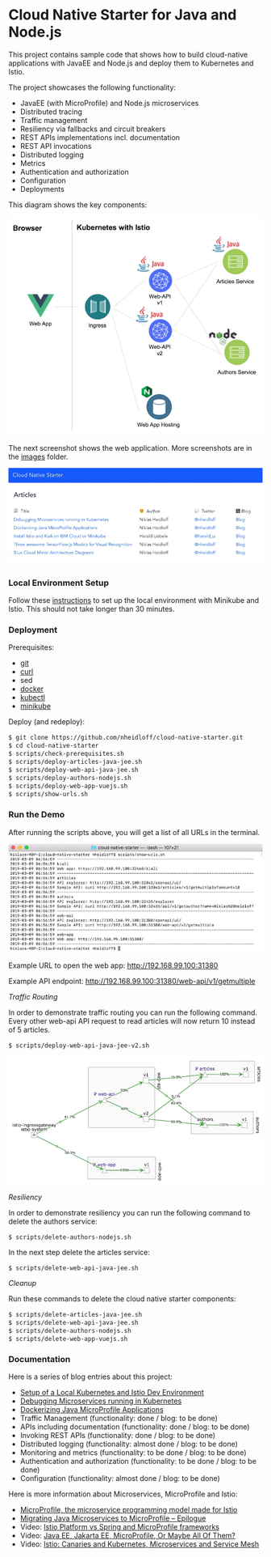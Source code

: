 # Cloud Native Starter for Java and Node.js

This project contains sample code that shows how to build cloud-native applications with JavaEE and Node.js and deploy them to Kubernetes and Istio.

The project showcases the following functionality:

* JavaEE (with MicroProfile) and Node.js microservices
* Distributed tracing
* Traffic management
* Resiliency via fallbacks and circuit breakers
* REST APIs implementations incl. documentation
* REST API invocations
* Distributed logging
* Metrics
* Authentication and authorization
* Configuration
* Deployments

This diagram shows the key components:

<kbd><img src="images/architecture-small.jpeg" /></kbd>

The next screenshot shows the web application. More screenshots are in the [images](images) folder.

<kbd><img src="images/web-app-small.jpeg" /></kbd>

### Local Environment Setup

Follow these [instructions](LocalEnvironment.md) to set up the local environment with Minikube and Istio. This should not take longer than 30 minutes.


### Deployment

Prerequisites:

* [git](https://git-scm.com/book/en/v2/Getting-Started-Installing-Git) 
* [curl](https://curl.haxx.se/download.html)
* sed
* [docker](https://docs.docker.com/install/)
* [kubectl](https://kubernetes.io/docs/tasks/tools/install-kubectl/)
* [minikube](https://kubernetes.io/docs/setup/minikube/) 

Deploy (and redeploy):

```
$ git clone https://github.com/nheidloff/cloud-native-starter.git
$ cd cloud-native-starter
$ scripts/check-prerequisites.sh
$ scripts/deploy-articles-java-jee.sh
$ scripts/deploy-web-api-java-jee.sh
$ scripts/deploy-authors-nodejs.sh
$ scripts/deploy-web-app-vuejs.sh
$ scripts/show-urls.sh
```


### Run the Demo

After running the scripts above, you will get a list of all URLs in the terminal.

<kbd><img src="images/urls-small.jpeg" /></kbd>

Example URL to open the web app: http://192.168.99.100:31380

Example API endpoint: http://192.168.99.100:31380/web-api/v1/getmultiple


*Traffic Routing*

In order to demonstrate traffic routing you can run the following command. Every other web-api API request to read articles will now return 10 instead of 5 articles.

```
$ scripts/deploy-web-api-java-jee-v2.sh
```

<kbd><img src="images/traffic-management-2.jpeg" /></kbd>

*Resiliency*

In order to demonstrate resiliency you can run the following command to delete the authors service:

```
$ scripts/delete-authors-nodejs.sh
```

In the next step delete the articles service:

```
$ scripts/delete-web-api-java-jee.sh
```

*Cleanup*

Run these commands to delete the cloud native starter components:

```
$ scripts/delete-articles-java-jee.sh
$ scripts/delete-web-api-java-jee.sh
$ scripts/delete-authors-nodejs.sh
$ scripts/delete-web-app-vuejs.sh
```


### Documentation

Here is a series of blog entries about this project:

* [Setup of a Local Kubernetes and Istio Dev Environment](http://heidloff.net/article/setup-local-development-kubernetes-istio)
* [Debugging Microservices running in Kubernetes](http://heidloff.net/article/debugging-microservices-kubernetes)
* [Dockerizing Java MicroProfile Applications](http://heidloff.net/article/dockerizing-container-java-microprofile)
* Traffic Management (functionality: done / blog: to be done)
* APIs including documentation (functionality: done / blog: to be done)
* Invoking REST APIs (functionality: done / blog: to be done)
* Distributed logging (functionality: almost done / blog: to be done)
* Monitoring and metrics (functionality: to be done / blog: to be done)
* Authentication and authorization (functionality: to be done / blog: to be done)
* Configuration (functionality: almost done / blog: to be done)

Here is more information about Microservices, MicroProfile and Istio:

* [MicroProfile, the microservice programming model made for Istio](https://www.eclipse.org/community/eclipse_newsletter/2018/september/MicroProfile_istio.php)
* [Migrating Java Microservices to MicroProfile – Epilogue](https://www.ibm.com/blogs/bluemix/2019/02/migrating-java-microservices-to-microprofile-epilogue/)
* Video: [Istio Platform vs Spring and MicroProfile frameworks](https://www.youtube.com/watch?v=lFj8X0VLOFQ)
* Video: [Java EE, Jakarta EE, MicroProfile, Or Maybe All Of Them?](https://www.youtube.com/watch?v=Jemx1BrB45Y)
* Video: [Istio: Canaries and Kubernetes, Microservices and Service Mesh](https://www.youtube.com/watch?v=YQLOcjvbo9s)